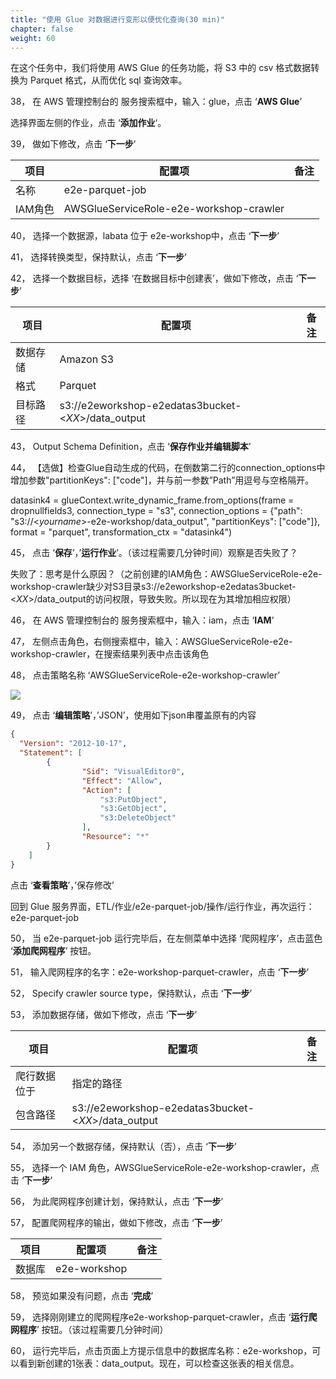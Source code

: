 ```yaml
---
title: "使用 Glue 对数据进行变形以便优化查询(30 min)"
chapter: false
weight: 60
---
```


在这个任务中，我们将使用 AWS Glue 的任务功能，将 S3 中的 csv 格式数据转换为 Parquet 格式，从而优化 sql 查询效率。

38， 在 AWS 管理控制台的 服务搜索框中，输入：glue，点击 ‘**AWS Glue**’

选择界面左侧的作业，点击 ‘**添加作业**‘。

39， 做如下修改，点击 ‘**下一步**’

| 项目    | 配置项                                  | 备注 |
| ------- | --------------------------------------- | ---- |
| 名称    | e2e-parquet-job                         |      |
| IAM角色 | AWSGlueServiceRole-e2e-workshop-crawler |      |

40， 选择一个数据源，labata 位于 e2e-workshop中，点击 ‘**下一步**’

41， 选择转换类型，保持默认，点击 ‘**下一步**’

42， 选择一个数据目标，选择 ‘在数据目标中创建表’，做如下修改，点击 ‘**下一步**’

| 项目     | 配置项                                              | 备注 |
| -------- | --------------------------------------------------- | ---- |
| 数据存储 | Amazon S3                                           |      |
| 格式     | Parquet                                             |      |
| 目标路径 | s3://e2eworkshop-e2edatas3bucket-<*XX*>/data_output |      |

43， Output Schema Definition，点击 ‘**保存作业并编辑脚本**’

44， 【选做】检查Glue自动生成的代码，在倒数第二行的connection_options中增加参数"partitionKeys": ["code"]，并与前一参数”Path”用逗号与空格隔开。

datasink4 = glueContext.write_dynamic_frame.from_options(frame = dropnullfields3, connection_type = "s3", connection_options = {"path": "s3://<*yourname*>-e2e-workshop/data_output", "partitionKeys": ["code"]}, format = "parquet", transformation_ctx = "datasink4")

45， 点击 ‘**保存**’，’**运行作业**’。（该过程需要几分钟时间）观察是否失败了？

失败了：思考是什么原因？（之前创建的IAM角色：AWSGlueServiceRole-e2e-workshop-crawler缺少对S3目录s3://e2eworkshop-e2edatas3bucket-<*XX*>/data_output的访问权限，导致失败。所以现在为其增加相应权限）

46， 在 AWS 管理控制台的 服务搜索框中，输入：iam，点击 ‘**IAM**’

47，    左侧点击角色，右侧搜索框中，输入：AWSGlueServiceRole-e2e-workshop-crawler，在搜索结果列表中点击该角色

48，    点击策略名称 ‘AWSGlueServiceRole-e2e-workshop-crawler’

![](/images/LakeHouse/3_6_0_glue_etl_iam.png)

49，    点击 ‘**编辑策略**’，’JSON’，使用如下json串覆盖原有的内容

~~~json
{
  "Version": "2012-10-17",
  "Statement": [
		{
				"Sid": "VisualEditor0",
				"Effect": "Allow",
				"Action": [
					"s3:PutObject",
					"s3:GetObject",
					"s3:DeleteObject"
				],
				"Resource": "*"
		}
	]
}
~~~

点击 ‘**查看策略**’，’保存修改’

回到 Glue 服务界面，ETL/作业/e2e-parquet-job/操作/运行作业，再次运行：e2e-parquet-job

50，    当 e2e-parquet-job 运行完毕后，在左侧菜单中选择 ‘爬网程序’，点击蓝色 ‘**添加爬网程序**’ 按钮。

51，    输入爬网程序的名字：e2e-workshop-parquet-crawler，点击 ‘**下一步**’

52，    Specify crawler source type，保持默认，点击 ‘**下一步**’

53，    添加数据存储，做如下修改，点击 ‘**下一步**’

| 项目         | 配置项                                              | 备注 |
| ------------ | --------------------------------------------------- | ---- |
| 爬行数据位于 | 指定的路径                                          |      |
| 包含路径     | s3://e2eworkshop-e2edatas3bucket-<*XX*>/data_output |      |

54，    添加另一个数据存储，保持默认（否），点击 ‘**下一步**’

55，    选择一个 IAM 角色，AWSGlueServiceRole-e2e-workshop-crawler，点击 ‘**下一步**’

56，    为此爬网程序创建计划，保持默认，点击 ‘**下一步**’

57，    配置爬网程序的输出，做如下修改，点击 ‘**下一步**’

| 项目   | 配置项       | 备注 |
| ------ | ------------ | ---- |
| 数据库 | e2e-workshop |      |

58，    预览如果没有问题，点击 ‘**完成**’

59，    选择刚刚建立的爬网程序e2e-workshop-parquet-crawler，点击 ‘**运行爬网程序**’ 按钮。（该过程需要几分钟时间）

60，    运行完毕后，点击页面上方提示信息中的数据库名称：e2e-workshop，可以看到新创建的1张表：data_output。现在，可以检查这张表的相关信息。
